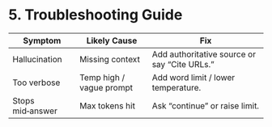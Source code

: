 # 5. Troubleshooting Guide

| Symptom          | Likely Cause             | Fix                                          |
| ---------------- | ------------------------ | -------------------------------------------- |
| Hallucination    | Missing context          | Add authoritative source or say “Cite URLs.” |
| Too verbose      | Temp high / vague prompt | Add word limit / lower temperature.          |
| Stops mid‑answer | Max tokens hit           | Ask “continue” or raise limit.               |
